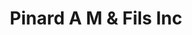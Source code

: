 ---
title: "Pinard A M & Fils Inc"
url: /saint-celestin/pinard-a-m-und-fils-inc/
shop: Wohnwagen
---